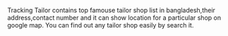Tracking Tailor contains top famouse tailor shop list in bangladesh,their address,contact number and it can show location 
for a particular shop on google map. You can find out any tailor shop easily by search it. 
